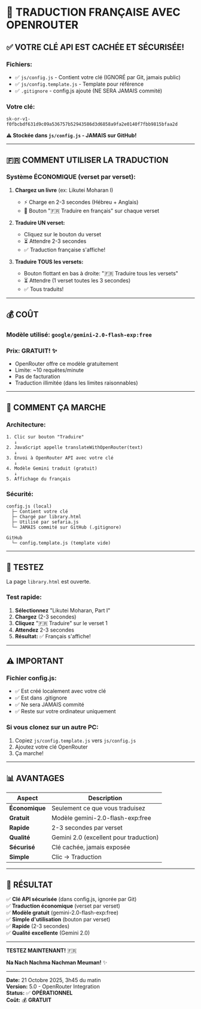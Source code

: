 # 🔐 TRADUCTION FRANÇAISE AVEC OPENROUTER

## ✅ **VOTRE CLÉ API EST CACHÉE ET SÉCURISÉE!**

### **Fichiers:**
- ✅ `js/config.js` - Contient votre clé (IGNORÉ par Git, jamais public)
- ✅ `js/config.template.js` - Template pour référence
- ✅ `.gitignore` - config.js ajouté (NE SERA JAMAIS commité)

### **Votre clé:**
```
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
```
**⚠️ Stockée dans `js/config.js` - JAMAIS sur GitHub!**

---

## 🇫🇷 **COMMENT UTILISER LA TRADUCTION**

### **Système ÉCONOMIQUE (verset par verset):**

1. **Chargez un livre** (ex: Likutei Moharan I)
   - ⚡ Charge en 2-3 secondes (Hébreu + Anglais)
   - 🔘 Bouton "🇫🇷 Traduire en français" sur chaque verset

2. **Traduire UN verset:**
   - Cliquez sur le bouton du verset
   - ⏳ Attendre 2-3 secondes
   - ✅ Traduction française s'affiche!

3. **Traduire TOUS les versets:**
   - Bouton flottant en bas à droite: "🇫🇷 Traduire tous les versets"
   - ⏳ Attendre (1 verset toutes les 3 secondes)
   - ✅ Tous traduits!

---

## 💰 **COÛT**

### **Modèle utilisé:** `google/gemini-2.0-flash-exp:free`

### **Prix:** **GRATUIT!** ✨

- OpenRouter offre ce modèle gratuitement
- Limite: ~10 requêtes/minute
- Pas de facturation
- Traduction illimitée (dans les limites raisonnables)

---

## 🔧 **COMMENT ÇA MARCHE**

### **Architecture:**

```
1. Clic sur bouton "Traduire" 
   ↓
2. JavaScript appelle translateWithOpenRouter(text)
   ↓
3. Envoi à OpenRouter API avec votre clé
   ↓
4. Modèle Gemini traduit (gratuit)
   ↓
5. Affichage du français
```

### **Sécurité:**

```
config.js (local)
  ├─ Contient votre clé
  ├─ Chargé par library.html
  ├─ Utilisé par sefaria.js
  └─ JAMAIS commité sur GitHub (.gitignore)

GitHub
  └─ config.template.js (template vide)
```

---

## 🧪 **TESTEZ**

La page `library.html` est ouverte.

### **Test rapide:**

1. **Sélectionnez** "Likutei Moharan, Part I"
2. **Chargez** (2-3 secondes)
3. **Cliquez** "🇫🇷 Traduire" sur le verset 1
4. **Attendez** 2-3 secondes
5. **Résultat:** ✅ Français s'affiche!

---

## ⚠️ **IMPORTANT**

### **Fichier config.js:**
- ✅ Est créé localement avec votre clé
- ✅ Est dans .gitignore
- ✅ Ne sera JAMAIS commité
- ✅ Reste sur votre ordinateur uniquement

### **Si vous clonez sur un autre PC:**
1. Copiez `js/config.template.js` vers `js/config.js`
2. Ajoutez votre clé OpenRouter
3. Ça marche!

---

## 📊 **AVANTAGES**

| Aspect | Description |
|--------|-------------|
| **Économique** | Seulement ce que vous traduisez |
| **Gratuit** | Modèle gemini-2.0-flash-exp:free |
| **Rapide** | 2-3 secondes par verset |
| **Qualité** | Gemini 2.0 (excellent pour traduction) |
| **Sécurisé** | Clé cachée, jamais exposée |
| **Simple** | Clic → Traduction |

---

## 🚀 **RÉSULTAT**

✅ **Clé API sécurisée** (dans config.js, ignorée par Git)  
✅ **Traduction économique** (verset par verset)  
✅ **Modèle gratuit** (gemini-2.0-flash-exp:free)  
✅ **Simple d'utilisation** (bouton par verset)  
✅ **Rapide** (2-3 secondes)  
✅ **Qualité excellente** (Gemini 2.0)  

---

**TESTEZ MAINTENANT!** 🇫🇷

**Na Nach Nachma Nachman Meuman!** ✨

---

**Date:** 21 Octobre 2025, 3h45 du matin  
**Version:** 5.0 - OpenRouter Integration  
**Status:** ✅ **OPÉRATIONNEL**  
**Coût:** 💰 **GRATUIT**

